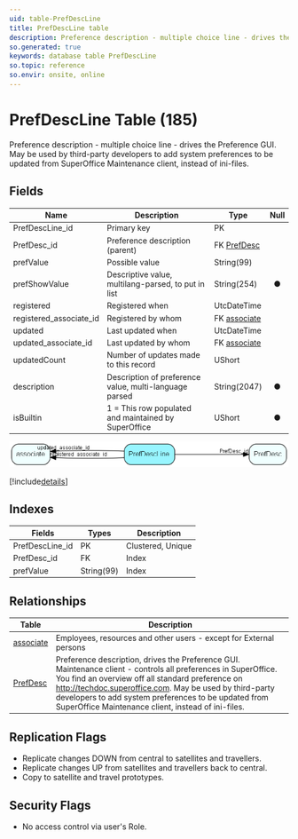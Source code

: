 ```yaml
---
uid: table-PrefDescLine
title: PrefDescLine table
description: Preference description - multiple choice line - drives the Preference GUI. May be used by third-party developers to add system preferences to be updated from SuperOffice Maintenance client, instead of ini-files.
so.generated: true
keywords: database table PrefDescLine
so.topic: reference
so.envir: onsite, online
---
```


# PrefDescLine Table (185)

Preference description - multiple choice line - drives the Preference GUI. May be used by third-party developers to add system preferences to be updated from SuperOffice Maintenance client, instead of ini-files.

## Fields

| Name | Description | Type | Null |
|------|-------------|------|:----:|
|PrefDescLine\_id|Primary key|PK| |
|PrefDesc\_id|Preference description (parent)|FK [PrefDesc](prefdesc.md)| |
|prefValue|Possible value|String(99)| |
|prefShowValue|Descriptive value, multilang-parsed, to put in list|String(254)|&#x25CF;|
|registered|Registered when|UtcDateTime| |
|registered\_associate\_id|Registered by whom|FK [associate](associate.md)| |
|updated|Last updated when|UtcDateTime| |
|updated\_associate\_id|Last updated by whom|FK [associate](associate.md)| |
|updatedCount|Number of updates made to this record|UShort| |
|description|Description of preference value, multi-language parsed|String(2047)|&#x25CF;|
|isBuiltin|1 = This row populated and maintained by SuperOffice|UShort|&#x25CF;|


![PrefDescLine table relationship diagram](./media/PrefDescLine.png)

[!include[details](./includes/prefdescline.md)]

## Indexes

| Fields | Types | Description |
|--------|-------|-------------|
|PrefDescLine\_id |PK |Clustered, Unique |
|PrefDesc\_id |FK |Index |
|prefValue |String(99) |Index |

## Relationships

| Table|  Description |
|------|-------------|
|[associate](associate.md)  |Employees, resources and other users - except for External persons |
|[PrefDesc](prefdesc.md)  |Preference description, drives the Preference GUI. Maintenance client - controls all preferences in SuperOffice. You find an overview off all standard preference on http://techdoc.superoffice.com.  May be used by third-party developers to add system preferences to be updated from SuperOffice Maintenance client, instead of ini-files.  |


## Replication Flags

* Replicate changes DOWN from central to satellites and travellers.
* Replicate changes UP from satellites and travellers back to central.
* Copy to satellite and travel prototypes.

## Security Flags

* No access control via user's Role.

